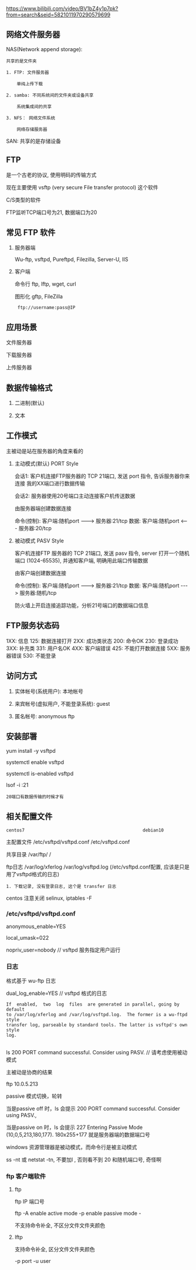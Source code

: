 
https://www.bilibili.com/video/BV1bZ4y1p7pk?from=search&seid=5821011970290579699

## 网络文件服务器

NAS(Network append storage): 

    共享的是文件夹

    1. FTP: 文件服务器
        
        单纯上传下载

    2. samba: 不同系统间的文件夹或设备共享
        
        系统集成间的共享

    3. NFS： 网络文件系统
        
        网络存储服务器

SAN: 共享的是存储设备


## FTP

是一个古老的协议, 使用明码的传输方式

现在主要使用 vsftp (very secure File transfer protocol) 这个软件

C/S类型的软件

FTP监听TCP端口号为21, 数据端口为20


## 常见 FTP 软件

1. 服务器端

    Wu-ftp, vsftpd, Pureftpd, Filezilla, Server-U, IIS

2. 客户端

    命令行
        ftp, lftp, wget, curl
    
    图形化
        gftp, FileZilla

        ftp://username:pass@IP

## 应用场景

文件服务器

下载服务器

上传服务器


## 数据传输格式

1. 二进制(默认)

2. 文本


## 工作模式

主被动是站在服务器的角度来看的

1. 主动模式(默认) PORT Style

    会话1: 客户机连接FTP服务器的 TCP 21端口, 发送 port 指令, 告诉服务器你来连接
    我的XX端口进行数据传输

    会话2: 服务器使用20号端口主动连接客户机传送数据

    由服务器端创建数据连接

    命令(控制): 客户端:随机port   --->   服务器:21/tcp
    数据:       客户端:随机port   <---   服务器:20/tcp

2. 被动模式 PASV Style

    客户机连接FTP 服务器的 TCP 21端口, 发送 pasv 指令, server 打开一个随机端口
    (1024-65535), 并通知客户端, 明确用此端口传输数据

    由客户端创建数据连接

    命令(控制): 客户端:随机port   --->   服务器:21/tcp
    数据:       客户端:随机port   --->   服务器:随机/tcp

    防火墙上开启连接追踪功能，分析21号端口的数据端口信息

## FTP服务状态码

1XX: 信息           125: 数据连接打开
2XX: 成功类状态     200: 命令OK     230: 登录成功
3XX: 补充类         331: 用户名OK
4XX: 客户端错误     425: 不能打开数据连接
5XX: 服务器错误     530: 不能登录


## 访问方式

1. 实体帐号(系统用户): 本地帐号

2. 来宾帐号(虚拟用户, 不能登录系统): guest

3. 匿名帐号: anonymous  ftp


## 安装部署

yum install -y vsftpd

systemctl enable vsftpd

systemctl is-enabled vsftpd

lsof -i :21

    20端口有数据传输的时候才有



## 相关配置文件

    centos7                                             debian10

主配置文件 /etc/vsftpd/vsftpd.conf                      /etc/vsftpd.conf

共享目录   /var/ftp/                                    /

ftp日志    /var/log/xferlog                             /var/log/vsftpd.log     (/etc/vsftpd.conf配置, 应该是只是用了vsftpd格式的日志)

    1. 下载记录, 没有登录日志, 这个是 transfer 日志


centos 注意关闭 selinux, iptables -F

### /etc/vsftpd/vsftpd.conf

anonymous_enable=YES

local_umask=022




nopriv_user=nobody          // vsftpd 服务指定用户运行

### 日志

格式基于 wu-ftp 日志

dual_log_enable=YES         // vsftpd 格式的日志

    If  enabled,  two  log  files  are generated in parallel, going by default
    to /var/log/xferlog and /var/log/vsftpd.log.  The former is a wu-ftpd style
    transfer log, parseable by standard tools. The latter is vsftpd's own style
    log.



##

ls
200 PORT command successful. Consider using PASV.       // 请考虑使用被动模式

主被动是协商的结果

ftp 10.0.5.213

passive     模式切换，轮转

当是passive off 时，ls 会提示 200 PORT command successful. Consider using PASV., 

当是passive on 时，ls 会提示 227 Entering Passive Mode (10,0,5,213,180,177).
    180x255+177 就是服务器端的数据端口号


windows 资源管理器是被动模式，而命令行是被主动模式

ss -nt 或 netstat -tn, 不要加l , 否则看不到 20 和随机端口号, 奇怪啊


### ftp 客户端软件

1. ftp

    ftp IP  端口号

    ftp -A enable active mode
        -p enable passive mode
        -

    不支持命令补全, 不区分文件文件夹颜色

2. lftp

    支持命令补全, 区分文件文件夹颜色

    -p port
    -u user
